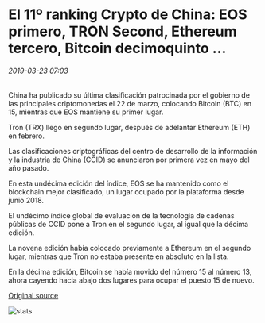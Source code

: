# El 11º ranking Crypto de China: EOS primero, TRON Second, Ethereum tercero, Bitcoin decimoquinto ...

###### 2019-03-23 07:03

China ha publicado su última clasificación patrocinada por el gobierno de las principales criptomonedas el 22 de marzo, colocando Bitcoin (BTC) en 15, mientras que EOS mantiene su primer lugar.

Tron (TRX) llegó en segundo lugar, después de adelantar Ethereum (ETH) en febrero.

Las clasificaciones criptográficas del centro de desarrollo de la información y la industria de China (CCID) se anunciaron por primera vez en mayo del año pasado.

En esta undécima edición del índice, EOS se ha mantenido como el blockchain mejor clasificado, un lugar ocupado por la plataforma desde junio 2018.

El undécimo índice global de evaluación de la tecnología de cadenas públicas de CCID pone a Tron en el segundo lugar, al igual que la décima edición.

La novena edición había colocado previamente a Ethereum en el segundo lugar, mientras que Tron no estaba presente en absoluto en la lista.

En la décima edición, Bitcoin se había movido del número 15 al número 13, ahora cayendo hacia abajo dos lugares para ocupar el puesto 15 de nuevo.

[Original source](https://cointelegraph.com/news/chinas-11th-crypto-rankings-eos-first-tron-second-ethereum-third-bitcoin-fifteenth)

![stats](https://c.statcounter.com/11760860/0/a89fa40b/1/ "stats")